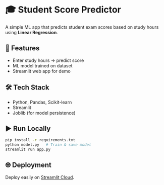 # 🎓 Student Score Predictor

A simple ML app that predicts student exam scores based on study hours using **Linear Regression**.

## 🚀 Features
- Enter study hours → predict score
- ML model trained on dataset
- Streamlit web app for demo

## 🛠️ Tech Stack
- Python, Pandas, Scikit-learn
- Streamlit
- Joblib (for model persistence)

## ▶️ Run Locally
```bash
pip install -r requirements.txt
python model.py   # Train & save model
streamlit run app.py
```

## 🌐 Deployment
Deploy easily on [Streamlit Cloud](https://streamlit.io/cloud).
